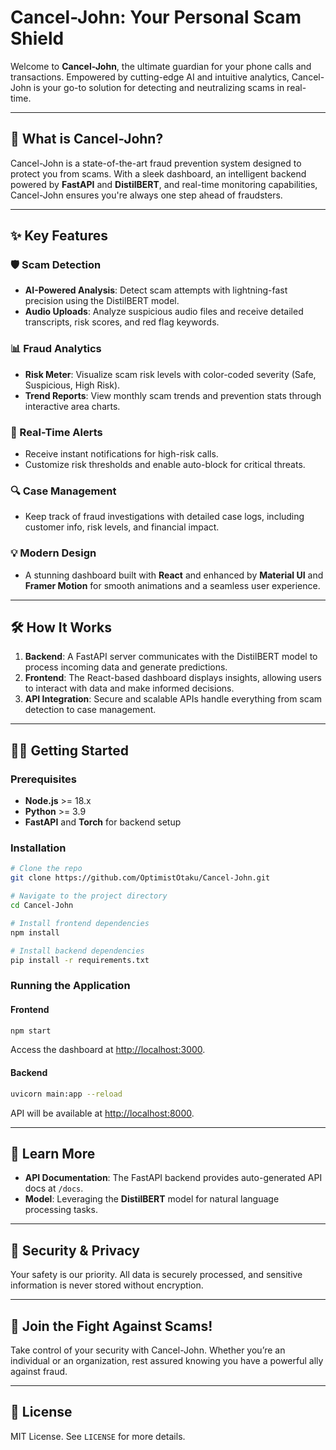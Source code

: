 # Cancel-John: Your Personal Scam Shield

Welcome to **Cancel-John**, the ultimate guardian for your phone calls and transactions. Empowered by cutting-edge AI and intuitive analytics, Cancel-John is your go-to solution for detecting and neutralizing scams in real-time.

---

## 🚀 What is Cancel-John?

Cancel-John is a state-of-the-art fraud prevention system designed to protect you from scams. With a sleek dashboard, an intelligent backend powered by **FastAPI** and **DistilBERT**, and real-time monitoring capabilities, Cancel-John ensures you're always one step ahead of fraudsters.

---

## ✨ Key Features

### **🛡️ Scam Detection**
- **AI-Powered Analysis**: Detect scam attempts with lightning-fast precision using the DistilBERT model.
- **Audio Uploads**: Analyze suspicious audio files and receive detailed transcripts, risk scores, and red flag keywords.

### **📊 Fraud Analytics**
- **Risk Meter**: Visualize scam risk levels with color-coded severity (Safe, Suspicious, High Risk).
- **Trend Reports**: View monthly scam trends and prevention stats through interactive area charts.

### **🚨 Real-Time Alerts**
- Receive instant notifications for high-risk calls.
- Customize risk thresholds and enable auto-block for critical threats.

### **🔍 Case Management**
- Keep track of fraud investigations with detailed case logs, including customer info, risk levels, and financial impact.

### **💡 Modern Design**
- A stunning dashboard built with **React** and enhanced by **Material UI** and **Framer Motion** for smooth animations and a seamless user experience.

---

## 🛠️ How It Works

1. **Backend**: A FastAPI server communicates with the DistilBERT model to process incoming data and generate predictions.
2. **Frontend**: The React-based dashboard displays insights, allowing users to interact with data and make informed decisions.
3. **API Integration**: Secure and scalable APIs handle everything from scam detection to case management.

---

## 🧑‍💻 Getting Started

### Prerequisites
- **Node.js** >= 18.x
- **Python** >= 3.9
- **FastAPI** and **Torch** for backend setup

### Installation
```bash
# Clone the repo
git clone https://github.com/OptimistOtaku/Cancel-John.git

# Navigate to the project directory
cd Cancel-John

# Install frontend dependencies
npm install

# Install backend dependencies
pip install -r requirements.txt
```

### Running the Application

#### Frontend
```bash
npm start
```
Access the dashboard at [http://localhost:3000](http://localhost:3000).

#### Backend
```bash
uvicorn main:app --reload
```
API will be available at [http://localhost:8000](http://localhost:8000).

---

## 📖 Learn More

- **API Documentation**: The FastAPI backend provides auto-generated API docs at `/docs`.
- **Model**: Leveraging the **DistilBERT** model for natural language processing tasks.

---

## 🔐 Security & Privacy

Your safety is our priority. All data is securely processed, and sensitive information is never stored without encryption.

---

## 🌟 Join the Fight Against Scams!

Take control of your security with Cancel-John. Whether you’re an individual or an organization, rest assured knowing you have a powerful ally against fraud.

---

## 📝 License

MIT License. See `LICENSE` for more details.
